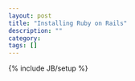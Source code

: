 ```yaml
---
layout: post
title: "Installing Ruby on Rails"
description: ""
category: 
tags: []
---
```

{% include JB/setup %}
